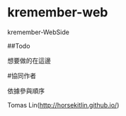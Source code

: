 # kremember-web

kremember-WebSide

##Todo

想要做的在這邊

#協同作者

依據參與順序

Tomas Lin(http://horsekitlin.github.io/)
